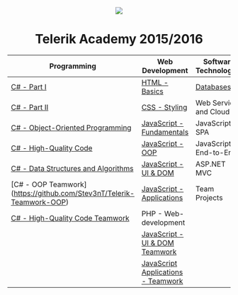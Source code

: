 <p align="center"><a href="http://academy.telerik.com/"><img src="https://github.com/karabeliov/Telerik-Academy/blob/master/Homeworks/C%231/07.Exam-preparation/Telerik.png" /></a></p>

<h1 align="center">Telerik Academy 2015/2016</h1>

| Programming                                                                 | Web Development                                     | Software Technologies
| --------------------------------------------------------------------------- | --------------------------------------------------- | -------------------------------------------------------------- |
| [C# - Part I](https://github.com/karabeliov/Telerik-Academy/tree/master/Homeworks/C%231)                                                  | [HTML - Basics](https://github.com/karabeliov/Telerik-Academy/tree/master/Homeworks/HTML)                                         | [Databases](https://github.com/karabeliov/Telerik-Academy/tree/master/Homeworks/Databases)	                                                      |
| [C# - Part II](https://github.com/karabeliov/Telerik-Academy/tree/master/Homeworks/C%232)                                                | [CSS - Styling](https://github.com/karabeliov/Telerik-Academy/tree/master/Homeworks/CSS)                                       | Web Services and Cloud                                         |
| [C# - Object-Oriented Programming](https://github.com/karabeliov/Telerik-Academy/tree/master/Homeworks/C%23OOP)        | [JavaScript - Fundamentals](https://github.com/karabeliov/Telerik-Academy/tree/master/Homeworks/JavaScript%20Fundamentals)                             | JavaScript - SPA                                                 |
| [C# - High-Quality Code](https://github.com/karabeliov/Telerik-Academy/tree/master/Homeworks/High-Quality-Code)						                              | [JavaScript -  OOP](https://github.com/karabeliov/Telerik-Academy/tree/master/Homeworks/JavaScript-OOP)                                  | JavaScript - End-to-End                                          | 
| [C# - Data Structures and Algorithms](https://github.com/karabeliov/Telerik-Academy/tree/master/Homeworks/Data-Structures-and-Algorithms)                                           |  [JavaScript - UI & DOM](https://github.com/karabeliov/Telerik-Academy/tree/master/Homeworks/JavaScript-UI-and-DOM/03.HTML5-Canvas)                                   | ASP.NET MVC                                                    |
| [C# - OOP Teamwork] (https://github.com/Stev3nT/Telerik-Teamwork-OOP)                                                               | [JavaScript - Applications](https://github.com/karabeliov/Telerik-Academy/tree/master/Homeworks/JavaScript-Applications)                             |  Team Projects                                                       | 
| [C# - High-Quality Code Teamwork](https://github.com/karabeliov/HQC-Teamwork-2015)                                                                   | PHP - Web-development                                 |                                                                |
|                                                                             | [JavaScript - UI & DOM Teamwork](https://github.com/karabeliov/JavaScript-UI-DOM-Team--Blackcurrant-)                                           |                                                               |
|                                                                             | [JavaScript Applications - Teamwork](https://github.com/JavaScriptApplicationsTeamFortress/JS-Apps-Online-Team-Fortress-)                                           |                                                               |
